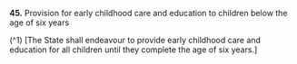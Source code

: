 **45.** Provision for early childhood care and education to children below the age of six years

(^1) [The State shall endeavour to provide early childhood care and education for all children until they complete the age of six years.]